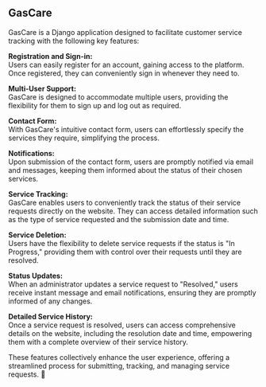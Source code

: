 ## GasCare

GasCare is a Django application designed to facilitate customer service tracking with the following key features: <br>

**Registration and Sign-in:**  
Users can easily register for an account, gaining access to the platform. Once registered, they can conveniently sign in whenever they need to.

**Multi-User Support:**  
GasCare is designed to accommodate multiple users, providing the flexibility for them to sign up and log out as required.

**Contact Form:**  
With GasCare's intuitive contact form, users can effortlessly specify the services they require, simplifying the process.

**Notifications:**  
Upon submission of the contact form, users are promptly notified via email and messages, keeping them informed about the status of their chosen services.

**Service Tracking:**  
GasCare enables users to conveniently track the status of their service requests directly on the website. They can access detailed information such as the type of service requested and the submission date and time.

**Service Deletion:**  
Users have the flexibility to delete service requests if the status is "In Progress," providing them with control over their requests until they are resolved.

**Status Updates:**  
When an administrator updates a service request to "Resolved," users receive instant message and email notifications, ensuring they are promptly informed of any changes.

**Detailed Service History:**  
Once a service request is resolved, users can access comprehensive details on the website, including the resolution date and time, empowering them with a complete overview of their service history.

These features collectively enhance the user experience, offering a streamlined process for submitting, tracking, and managing service requests. 🚀
